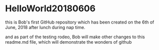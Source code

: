 # HelloWorld20180606
this is Bob's first GitHub repository which has been created on the 6th of June, 2018 after lunch during nap time. 

and as part of the testing rodeo, Bob will make other changes to this readme.md file, which will demonstrate the wonders of github
